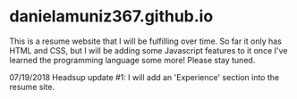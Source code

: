 # danielamuniz367.github.io
This is a resume website that I will be fulfilling over time. 
So far it only has HTML and CSS, but I will be adding some Javascript features to it once I've learned the programming language some more!
Please stay tuned. 

07/19/2018
Headsup update #1: I will add an 'Experience' section into the resume site. 
